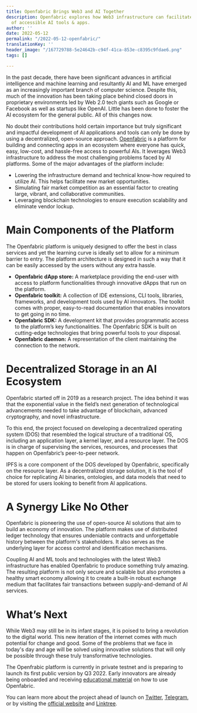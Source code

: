 ```yaml
---
title: Openfabric Brings Web3 and AI Together
description: Openfabric explores how Web3 infrastructure can facilitate the development
  of accessible AI tools & apps.
author: ''
date: 2022-05-12
permalink: "/2022-05-12-openfabric/"
translationKey: ''
header_image: "/167729788-5e24642b-c94f-41ca-853e-c8395c9fdae6.png"
tags: []

---
```

In the past decade, there have been significant advances in artificial intelligence and machine learning and resultantly AI and ML have emerged as an increasingly important branch of computer science. Despite this, much of the innovation has been taking place behind closed doors in proprietary environments led by Web 2.0 tech giants such as Google or Facebook as well as startups like OpenAI. Little has been done to foster the AI ecosystem for the general public. All of this changes now.

No doubt their contributions hold certain importance but truly significant and impactful development of AI applications and tools can only be done by using a decentralized, open-source approach. [Openfabric](https://openfabric.ai/) is a platform for building and connecting apps in an ecosystem where everyone has quick, easy, low-cost, and hassle-free access to powerful AIs. It leverages Web3 infrastructure to address the most challenging problems faced by AI platforms. Some of the major advantages of the platform include:

* Lowering the infrastructure demand and technical know-how required to utilize AI. This helps facilitate new market opportunities.
* Simulating fair market competition as an essential factor to creating large, vibrant, and collaborative communities.
* Leveraging blockchain technologies to ensure execution scalability and eliminate vendor lockup.

# Main Components of the Platform

The Openfabric platform is uniquely designed to offer the best in class services and yet the learning curve is ideally set to allow for a minimum barrier to entry. The platform architecture is designed in such a way that it can be easily accessed by the users without any extra hassle.

* **Openfabric dApp store:** A marketplace providing the end-user with access to platform functionalities through innovative dApps that run on the platform.
* **Openfabric toolkit:** A collection of IDE extensions, CLI tools, libraries, frameworks, and development tools used by AI innovators. The toolkit comes with proper, easy-to-read documentation that enables innovators to get going in no time.
* **Openfabric SDK:** A development kit that provides programmatic access to the platform’s key functionalities. The Openfabric SDK is built on cutting-edge technologies that bring powerful tools to your disposal.
* **Openfabric daemon:** A representation of the client maintaining the connection to the network.

# Decentralized Storage in an AI Ecosystem

Openfabric started off in 2019 as a research project. The idea behind it was that the exponential value in the field’s next generation of technological advancements needed to take advantage of blockchain, advanced cryptography, and novel infrastructure.

To this end, the project focused on developing a decentralized operating system (DOS) that resembled the logical structure of a traditional OS, including an application layer, a kernel layer, and a resource layer. The DOS is in charge of supervising the services, resources, and processes that happen on Openfabric’s peer-to-peer network.

IPFS is a core component of the DOS developed by Openfabric, specifically on the resource layer. As a decentralized storage solution, it is the tool of choice for replicating AI binaries, ontologies, and data models that need to be stored for users looking to benefit from AI applications.

# A Synergy Like No Other

Openfabric is pioneering the use of open-source AI solutions that aim to build an economy of innovation. The platform makes use of distributed ledger technology that ensures undeniable contracts and unforgettable history between the platform's stakeholders. It also serves as the underlying layer for access control and identification mechanisms.

Coupling AI and ML tools and technologies with the latest Web3 infrastructure has enabled Openfabric to produce something truly amazing. The resulting platform is not only secure and scalable but also promotes a healthy smart economy allowing it to create a built-in robust exchange medium that facilitates fair transactions between supply-and-demand of AI services.

# What’s Next

While Web3 may still be in its infant stages, it is poised to bring a revolution to the digital world. This new iteration of the internet comes with much potential for change and good. Some of the problems that we face in today's day and age will be solved using innovative solutions that will only be possible through these truly transformative technologies.

The Openfrabic platform is currently in private testnet and is preparing to launch its first public version by Q3 2022. Early innovators are already being onboarded and receiving [educational material](https://www.youtube.com/watch?v=ejQZual8zBI) on how to use Openfabric.

You can learn more about the project ahead of launch on [Twitter](https://twitter.com/openfabricai), [Telegram](https://t.me/OpenFabricAI), or by visiting the [official website](https://openfabric.ai/) and [Linktree](https://linktr.ee/openfabricai).